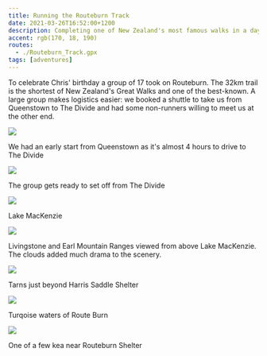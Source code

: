 ```yaml
---
title: Running the Routeburn Track
date: 2021-03-26T16:52:00+1200
description: Completing one of New Zealand's most famous walks in a day
accent: rgb(170, 18, 190)
routes:
  - ./Routeburn_Track.gpx
tags: [adventures]
---
```


To celebrate Chris' birthday a group of 17 took on Routeburn. The 32km trail is the shortest of New Zealand's Great Walks and one of the best-known. A large group makes logistics easier: we booked a shuttle to take us from Queenstown to The Divide and had some non-runners willing to meet us at the other end.

![][van]

<figcaption>We had an early start from Queenstown as it's almost 4 hours to drive to The Divide</figcaption>

![][group]

<figcaption>The group gets ready to set off from The Divide</figcaption>

![][mackenzie]

<figcaption>Lake MacKenzie</figcaption>

![][mountains]

<figcaption>Livingstone and Earl Mountain Ranges viewed from above Lake MacKenzie. The clouds added much drama to the scenery.</figcaption>

![][tarns]

<figcaption>Tarns just beyond Harris Saddle Shelter</figcaption>

![][river]

<figcaption>Turqoise waters of Route Burn</figcaption>

![][kea]

<figcaption>One of a few kea near Routeburn Shelter</figcaption>

[group]: ./IMG20210326105232.jpg
[van]: ./PXL_20210325_180133482.NIGHT.jpg
[mackenzie]: ./PXL_20210325_234246598.jpg
[mountains]: ./PXL_20210326_002250382.jpg
[tarns]: ./PXL_20210326_011945011.MP.jpg
[river]: ./PXL_20210326_023524067.jpg
[kea]: ./PXL_20210326_050620422.MP.jpg
